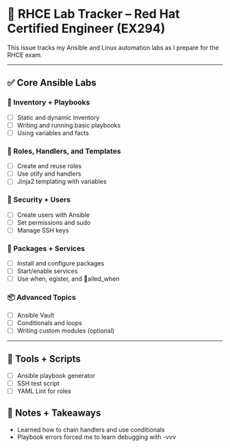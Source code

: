 ﻿# 📌 RHCE Lab Tracker – Red Hat Certified Engineer (EX294)

This issue tracks my Ansible and Linux automation labs as I prepare for the RHCE exam.

---

## ✅ Core Ansible Labs

### 🔧 Inventory + Playbooks
- [ ] Static and dynamic inventory
- [ ] Writing and running basic playbooks
- [ ] Using variables and facts

### 🔁 Roles, Handlers, and Templates
- [ ] Create and reuse roles
- [ ] Use 
otify and handlers
- [ ] Jinja2 templating with variables

### 🔐 Security + Users
- [ ] Create users with Ansible
- [ ] Set permissions and sudo
- [ ] Manage SSH keys

### 🧪 Packages + Services
- [ ] Install and configure packages
- [ ] Start/enable services
- [ ] Use when, egister, and ailed_when

### 📦 Advanced Topics
- [ ] Ansible Vault
- [ ] Conditionals and loops
- [ ] Writing custom modules (optional)

---

## 🧰 Tools + Scripts
- [ ] Ansible playbook generator
- [ ] SSH test script
- [ ] YAML Lint for roles

## 🧠 Notes + Takeaways
- Learned how to chain handlers and use conditionals
- Playbook errors forced me to learn debugging with -vvv

